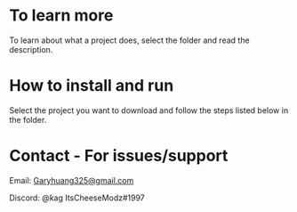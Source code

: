 # To learn more
To learn about what a project does, select the folder and read the description.

# How to install and run 
Select the project you want to download and follow the steps listed below in the folder.

# Contact - For issues/support
Email: Garyhuang325@gmail.com

Discord: @ƙag ItsCheeseModz#1997
